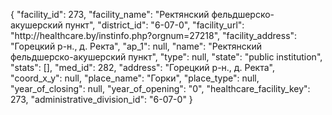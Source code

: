 {
    "facility_id": 273,
    "facility_name": "Ректянский фельдшерско-акушерский пункт",
    "district_id": "6-07-0",
    "facility_url": "http:\/\/healthcare.by\/instinfo.php?orgnum=27218",
    "facility_address": "Горецкий р-н., д. Ректа",
    "ap_1": null,
    "name": "Ректянский фельдшерско-акушерский пункт",
    "type": null,
    "state": "public institution",
    "stats": [],
    "med_id": 282,
    "address": "Горецкий р-н., д. Ректа",
    "coord_x_y": null,
    "place_name": "Горки",
    "place_type": null,
    "year_of_closing": null,
    "year_of_opening": "0",
    "healthcare_facility_key": 273,
    "administrative_division_id": "6-07-0"
}